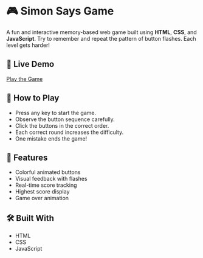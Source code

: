 # 🎮 Simon Says Game

A fun and interactive memory-based web game built using **HTML**, **CSS**, and **JavaScript**. Try to remember and repeat the pattern of button flashes. Each level gets harder!

## 🔗 Live Demo

<!-- If hosted on GitHub Pages or any other platform, replace the below line with your actual link -->
[Play the Game](#)

## 🧠 How to Play

- Press any key to start the game.
- Observe the button sequence carefully.
- Click the buttons in the correct order.
- Each correct round increases the difficulty.
- One mistake ends the game!

## 🚀 Features

- Colorful animated buttons
- Visual feedback with flashes
- Real-time score tracking
- Highest score display
- Game over animation

## 🛠️ Built With

- HTML
- CSS
- JavaScript



